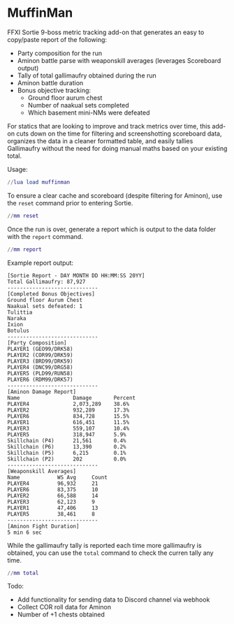 # MuffinMan

FFXI Sortie 9-boss metric tracking add-on that generates an easy to copy/paste report of the following:

- Party composition for the run
- Aminon battle parse with weaponskill averages (leverages Scoreboard output)
- Tally of total gallimaufry obtained during the run
- Aminon battle duration
- Bonus objective tracking:
    - Ground floor aurum chest 
    - Number of naakual sets completed
    - Which basement mini-NMs were defeated

For statics that are looking to improve and track metrics over time, this add-on cuts down on the time for filtering and screenshotting scoreboard data, organizes the data in a cleaner formatted table, and easily tallies Gallimaufry without the need for doing manual maths based on your existing total.

Usage:

```lua
//lua load muffinman
```

To ensure a clear cache and scoreboard (despite filtering for Aminon), use the `reset` command prior to entering Sortie.

```lua
//mm reset
```

Once the run is over, generate a report which is output to the data folder with the `report` command.

```lua
//mm report
```

Example report output:

```
[Sortie Report - DAY MONTH DD HH:MM:SS 20YY]
Total Gallimaufry: 87,927
-----------------------------
[Completed Bonus Objectives]
Ground floor Aurum Chest
Naakual sets defeated: 1
Tulittia
Naraka
Ixion
Botulus
-----------------------------
[Party Composition]
PLAYER1 (GEO99/DRK58)
PLAYER2 (COR99/DRK59)
PLAYER3 (BRD99/DRK59)
PLAYER4 (DNC99/DRG58)
PLAYER5 (PLD99/RUN58)
PLAYER6 (RDM99/DRK57)
-----------------------------
[Aminon Damage Report]
Name                 Damage       Percent
PLAYER4              2,073,289    38.6%
PLAYER2              932,289      17.3%
PLAYER6              834,728      15.5%
PLAYER1              616,451      11.5%
PLAYER3              559,107      10.4%
PLAYER5              318,947      5.9%
Skillchain (P4)      21,561       0.4%
Skillchain (P6)      13,390       0.2%
Skillchain (P5)      6,215        0.1%
Skillchain (P2)      202          0.0%
-----------------------------
[Weaponskill Averages]
Name            WS Avg     Count
PLAYER4         96,932     21
PLAYER6         83,375     10
PLAYER2         66,588     14
PLAYER3         62,123     9
PLAYER1         47,406     13
PLAYER5         38,461     8
-----------------------------
[Aminon Fight Duration] 
5 min 6 sec
```


While the gallimaufry tally is reported each time more gallimaufry is obtained, you can use the `total` command to check the curren tally any time.

```lua
//mm total
```


Todo:

- Add functionality for sending data to Discord channel via webhook
- Collect COR roll data for Aminon
- Number of +1 chests obtained